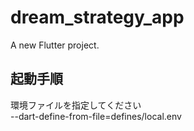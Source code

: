 # dream_strategy_app

A new Flutter project.

## 起動手順
環境ファイルを指定してください  
--dart-define-from-file=defines/local.env
